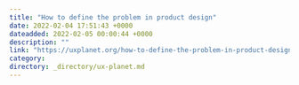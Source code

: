 ```yaml
---
title: "How to define the problem in product design"
date: 2022-02-04 17:51:43 +0000
dateadded: 2022-02-05 00:00:44 +0000
description: ""
link: "https://uxplanet.org/how-to-define-the-problem-in-product-design-86c66ebc01d9?source=rss----819cc2aaeee0---4"
category:
directory: _directory/ux-planet.md
---
```

